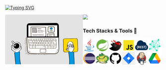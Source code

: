 <div align="left"/>  

[![Typing SVG](https://readme-typing-svg.herokuapp.com?font=Oleo+Script&color=454545&duration=5000&size=32&center=left&vCenter=true&width=240&height=53&lines=Step+by+Step+:D)](https://git.io/typing-svg)

<!-- profile -->
<a href="https://github.com/anuraghazra/github-readme-stats">
  <img src="https://github-readme-stats.vercel.app/api?username=sense-g&show_icons=true&theme=radical&hide_border=false&bg_color=FCFCFC&icon_color=918FE0&text_color=747474&title_color=000000&custom_title=GitHub+Stats" width=49% />
</a>

<img align="left" alt="GIF" src="https://github.com/sense-g/sense-g/blob/main/work.gif" width="250px"/>

### Tech Stacks & Tools 📌

<img align="left" src="https://github.com/sense-g/sense-g/blob/main/icons/java.png" alt="java" height="42px"/>
<img align="left" src="https://github.com/sense-g/sense-g/blob/main/icons/spring.png" alt="spring" height="42px"/>
<img align="left" src="https://github.com/sense-g/sense-g/blob/main/icons/mybatis.png" alt="mybatis" height="42px"/>
<img align="left" src="https://github.com/sense-g/sense-g/blob/main/icons/javascript.png" alt="javascript" height="42px"/>
<img align="left" src="https://github.com/sense-g/sense-g/blob/main/icons/restapi.png" alt="restapi" height="42px"/>
<img align="left" src="https://github.com/sense-g/sense-g/blob/main/icons/msa.png" alt="msa" height="42px"/>
<img align="left" src="https://github.com/sense-g/sense-g/blob/main/icons/eclipse.png" alt="eclipse" height="42px"/>
<img align="left" src="https://github.com/sense-g/sense-g/blob/main/icons/Toad.png" alt="Toad" height="42px"/>
<img align="left" src="https://github.com/sense-g/sense-g/blob/main/icons/github.png" alt="github" height="42px"/>
<img align="left" src="https://github.com/sense-g/sense-g/blob/main/icons/jira.png" alt="jira" height="42px"/>
<img align="left" src="https://github.com/sense-g/sense-g/blob/main/icons/jenkins.png" alt="jenkins" height="42px"/>
<img align="left" src="https://github.com/sense-g/sense-g/blob/main/icons/google-drive.png" alt="google-drive" height="42px"/>

<!--![waving](https://capsule-render.vercel.app/api?type=waving&height=68&width=160&text=.&fontSize=6&fontColor=FFFFFF&color=gradient)  -->
